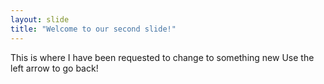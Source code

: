 ```yaml
---
layout: slide
title: "Welcome to our second slide!"
---
```

This is where I have been requested to change to something new
Use the left arrow to go back!
